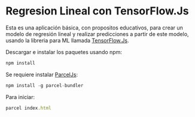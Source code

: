 # Regresion Lineal con TensorFlow.Js

Esta es una aplicación básica, con propositos educativos, para crear un modelo de regresión lineal y realizar predicciones a partir de este modelo, usando la libreria para ML llamada [TensorFlow.Js](https://www.tensorflow.org/).

Descargar e instalar los paquetes usando npm:
```javascript
npm install
```

Se requiere instalar [ParcelJs](https://parceljs.org/):
```javascript
npm install -g parcel-bundler
```

Para iniciar:
```javascript
parcel index.html
```